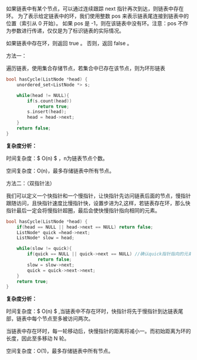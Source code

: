 如果链表中有某个节点，可以通过连续跟踪 next 指针再次到达，则链表中存在环。 为了表示给定链表中的环，我们使用整数 pos 来表示链表尾连接到链表中的位置（索引从 0 开始）。 如果 pos 是 -1，则在该链表中没有环。注意：pos 不作为参数进行传递，仅仅是为了标识链表的实际情况。

如果链表中存在环，则返回 true 。 否则，返回 false 。



方法一：

遍历链表，使用集合存储节点，若集合中已存在该节点，则为环形链表

```c++
bool hasCycle(ListNode *head) {
    unordered_set<ListNode *> s;

    while(head != NULL){
        if(s.count(head))
            return true;
        s.insert(head);
        head = head->next;
    }
    return false;
}
```

<b>复杂度分析：</b>

时间复杂度：$ O(n) $ ，n为链表节点个数。

空间复杂度：O(n)，最多存储链表中所有节点。



方法二：（双指针法）

我们可以定义一个快指针和一个慢指针，让快指针先访问链表后面的节点，慢指针跟随访问，且快指针速度比慢指针快，设置步进为2,这样，若链表存在环，那么快指针最后一定会将慢指针超圈，最后会使快慢指针指向相同的元素。

```c++
bool hasCycle(ListNode *head) {
    if(head == NULL || head->next == NULL) return false;
    ListNode* quick =head->next; 
    ListNode* slow = head;

    while(slow != quick){
        if(quick == NULL || quick->next == NULL) //确认quick指针指向的元素都非空
            return false;
        slow = slow->next;
        quick = quick->next->next;
    }
    return true;
}
```

<b>复杂度分析：</b>

时间复杂度：$ O(n) $ ,当链表中不存在环时，快指针将先于慢指针到达链表尾部，链表中每个节点至多被访问两次。

当链表中存在环时，每一轮移动后，快慢指针的距离将减小一。而初始距离为环的长度，因此至多移动 N 轮。

空间复杂度：O(1)，最多存储链表中所有节点。